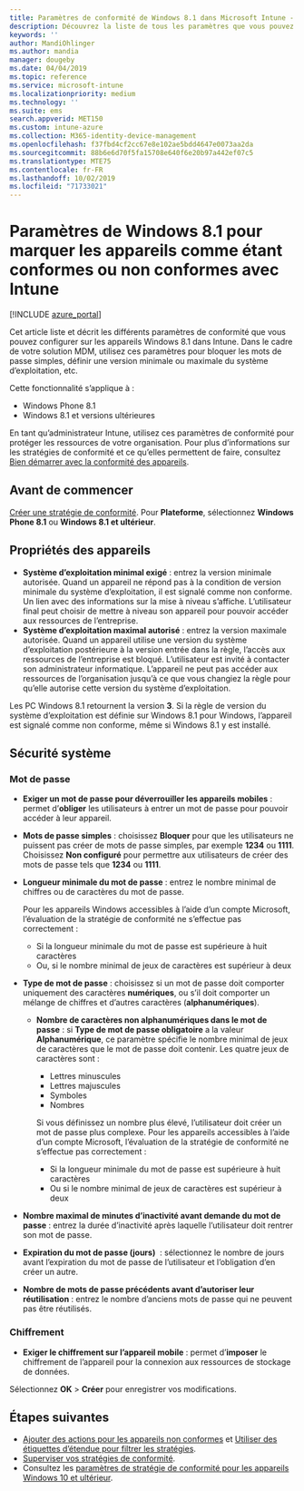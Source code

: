 ```yaml
---
title: Paramètres de conformité de Windows 8.1 dans Microsoft Intune - Azure | Microsoft Docs
description: Découvrez la liste de tous les paramètres que vous pouvez utiliser quand vous configurez la conformité de vos appareils Windows 8.1 et Windows Phone 8.1 dans Microsoft Intune. Vérifiez la conformité sur le système d’exploitation minimal et maximal, définissez des restrictions et une longueur de mot de passe, activez le chiffrement sur le stockage de données, etc.
keywords: ''
author: MandiOhlinger
ms.author: mandia
manager: dougeby
ms.date: 04/04/2019
ms.topic: reference
ms.service: microsoft-intune
ms.localizationpriority: medium
ms.technology: ''
ms.suite: ems
search.appverid: MET150
ms.custom: intune-azure
ms.collection: M365-identity-device-management
ms.openlocfilehash: f37fbd4cf2cc67e8e102ae5bdd4647e0073aa2da
ms.sourcegitcommit: 88b6e6d70f5fa15708e640f6e20b97a442ef07c5
ms.translationtype: MTE75
ms.contentlocale: fr-FR
ms.lasthandoff: 10/02/2019
ms.locfileid: "71733021"
---
```

# <a name="windows-81-settings-to-mark-devices-as-compliant-or-not-compliant-using-intune"></a>Paramètres de Windows 8.1 pour marquer les appareils comme étant conformes ou non conformes avec Intune

[!INCLUDE [azure_portal](../includes/azure_portal.md)]

Cet article liste et décrit les différents paramètres de conformité que vous pouvez configurer sur les appareils Windows 8.1 dans Intune. Dans le cadre de votre solution MDM, utilisez ces paramètres pour bloquer les mots de passe simples, définir une version minimale ou maximale du système d’exploitation, etc.

Cette fonctionnalité s’applique à :

- Windows Phone 8.1
- Windows 8.1 et versions ultérieures

En tant qu’administrateur Intune, utilisez ces paramètres de conformité pour protéger les ressources de votre organisation. Pour plus d’informations sur les stratégies de conformité et ce qu’elles permettent de faire, consultez [Bien démarrer avec la conformité des appareils](device-compliance-get-started.md).

## <a name="before-you-begin"></a>Avant de commencer

[Créer une stratégie de conformité](create-compliance-policy.md#create-the-policy). Pour **Plateforme**, sélectionnez **Windows Phone 8.1** ou **Windows 8.1 et ultérieur**.

## <a name="device-properties"></a>Propriétés des appareils

- **Système d’exploitation minimal exigé** : entrez la version minimale autorisée. Quand un appareil ne répond pas à la condition de version minimale du système d’exploitation, il est signalé comme non conforme. Un lien avec des informations sur la mise à niveau s’affiche. L’utilisateur final peut choisir de mettre à niveau son appareil pour pouvoir accéder aux ressources de l’entreprise.
- **Système d’exploitation maximal autorisé** : entrez la version maximale autorisée. Quand un appareil utilise une version du système d’exploitation postérieure à la version entrée dans la règle, l’accès aux ressources de l’entreprise est bloqué. L’utilisateur est invité à contacter son administrateur informatique. L’appareil ne peut pas accéder aux ressources de l’organisation jusqu’à ce que vous changiez la règle pour qu’elle autorise cette version du système d’exploitation.

Les PC Windows 8.1 retournent la version **3**. Si la règle de version du système d’exploitation est définie sur Windows 8.1 pour Windows, l’appareil est signalé comme non conforme, même si Windows 8.1 y est installé.

## <a name="system-security"></a>Sécurité système

### <a name="password"></a>Mot de passe

- **Exiger un mot de passe pour déverrouiller les appareils mobiles** : permet d’**obliger** les utilisateurs à entrer un mot de passe pour pouvoir accéder à leur appareil.
- **Mots de passe simples** : choisissez **Bloquer** pour que les utilisateurs ne puissent pas créer de mots de passe simples, par exemple **1234** ou **1111**. Choisissez **Non configuré** pour permettre aux utilisateurs de créer des mots de passe tels que **1234** ou **1111**.
- **Longueur minimale du mot de passe** : entrez le nombre minimal de chiffres ou de caractères du mot de passe.

  Pour les appareils Windows accessibles à l’aide d’un compte Microsoft, l’évaluation de la stratégie de conformité ne s’effectue pas correctement :
  - Si la longueur minimale du mot de passe est supérieure à huit caractères
  - Ou, si le nombre minimal de jeux de caractères est supérieur à deux

- **Type de mot de passe** : choisissez si un mot de passe doit comporter uniquement des caractères **numériques**, ou s’il doit comporter un mélange de chiffres et d’autres caractères (**alphanumériques**).
  
  - **Nombre de caractères non alphanumériques dans le mot de passe** : si **Type de mot de passe obligatoire** a la valeur **Alphanumérique**, ce paramètre spécifie le nombre minimal de jeux de caractères que le mot de passe doit contenir. Les quatre jeux de caractères sont :
    - Lettres minuscules
    - Lettres majuscules
    - Symboles
    - Nombres

    Si vous définissez un nombre plus élevé, l’utilisateur doit créer un mot de passe plus complexe. Pour les appareils accessibles à l’aide d’un compte Microsoft, l’évaluation de la stratégie de conformité ne s’effectue pas correctement :

    - Si la longueur minimale du mot de passe est supérieure à huit caractères
    - Ou si le nombre minimal de jeux de caractères est supérieur à deux

- **Nombre maximal de minutes d’inactivité avant demande du mot de passe** : entrez la durée d’inactivité après laquelle l’utilisateur doit rentrer son mot de passe.
- **Expiration du mot de passe (jours)**  : sélectionnez le nombre de jours avant l’expiration du mot de passe de l’utilisateur et l’obligation d’en créer un autre.
- **Nombre de mots de passe précédents avant d’autoriser leur réutilisation** : entrez le nombre d’anciens mots de passe qui ne peuvent pas être réutilisés.

### <a name="encryption"></a>Chiffrement

- **Exiger le chiffrement sur l’appareil mobile** : permet d’**imposer** le chiffrement de l’appareil pour la connexion aux ressources de stockage de données.

Sélectionnez **OK** > **Créer** pour enregistrer vos modifications.

## <a name="next-steps"></a>Étapes suivantes

- [Ajouter des actions pour les appareils non conformes](actions-for-noncompliance.md) et [Utiliser des étiquettes d’étendue pour filtrer les stratégies](../fundamentals/scope-tags.md).
- [Superviser vos stratégies de conformité](compliance-policy-monitor.md).
- Consultez les [paramètres de stratégie de conformité pour les appareils Windows 10 et ultérieur](compliance-policy-create-windows.md).
